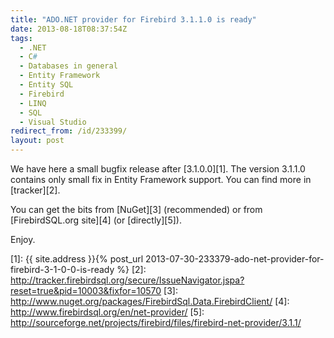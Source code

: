 ```yaml
---
title: "ADO.NET provider for Firebird 3.1.1.0 is ready"
date: 2013-08-18T08:37:54Z
tags:
  - .NET
  - C#
  - Databases in general
  - Entity Framework
  - Entity SQL
  - Firebird
  - LINQ
  - SQL
  - Visual Studio
redirect_from: /id/233399/
layout: post
---
```

We have here a small bugfix release after [3.1.0.0][1]. The version 3.1.1.0 contains only small fix in Entity Framework support. You can find more in [tracker][2].

<!-- excerpt -->

You can get the bits from [NuGet][3] (recommended) or from [FirebirdSQL.org site][4] (or [directly][5]).

Enjoy.

[1]: {{ site.address }}{% post_url 2013-07-30-233379-ado-net-provider-for-firebird-3-1-0-0-is-ready %}
[2]: http://tracker.firebirdsql.org/secure/IssueNavigator.jspa?reset=true&pid=10003&fixfor=10570
[3]: http://www.nuget.org/packages/FirebirdSql.Data.FirebirdClient/
[4]: http://www.firebirdsql.org/en/net-provider/
[5]: http://sourceforge.net/projects/firebird/files/firebird-net-provider/3.1.1/